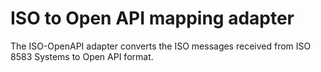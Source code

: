 # ISO to Open API mapping adapter

The ISO-OpenAPI adapter converts the ISO messages received from ISO 8583 Systems to Open API format. 

